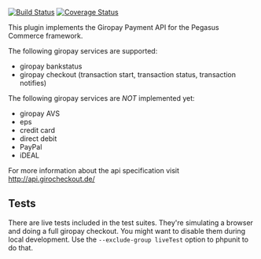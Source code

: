[![Build Status](https://travis-ci.org/hauptmedia/hmc-payment-giropay.svg)](https://travis-ci.org/hauptmedia/hmc-payment-giropay) [![Coverage Status](https://coveralls.io/repos/hauptmedia/hmc-payment-giropay/badge.svg)](https://coveralls.io/r/hauptmedia/hmc-payment-giropay)

This plugin implements the Giropay Payment API for the Pegasus Commerce framework.

The following giropay services are supported:

  * giropay bankstatus
  * giropay checkout (transaction start, transaction status, transaction notifies)
  
The following giropay services are *NOT* implemented yet:

  * giropay AVS
  * eps
  * credit card
  * direct debit
  * PayPal
  * iDEAL

For more information about the api specification visit http://api.girocheckout.de/

## Tests

There are live tests included in the test suites. They're simulating a browser and doing a full giropay checkout.
You might want to disable them during local development. Use the `--exclude-group liveTest` option to phpunit to do that.

